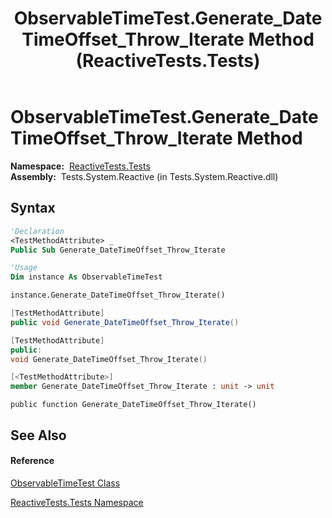 ﻿---
title: ObservableTimeTest.Generate_DateTimeOffset_Throw_Iterate Method  (ReactiveTests.Tests)
TOCTitle: Generate_DateTimeOffset_Throw_Iterate Method
ms:assetid: M:ReactiveTests.Tests.ObservableTimeTest.Generate_DateTimeOffset_Throw_Iterate
ms:mtpsurl: https://msdn.microsoft.com/en-us/library/reactivetests.tests.observabletimetest.generate_datetimeoffset_throw_iterate(v=VS.103)
ms:contentKeyID: 36619277
ms.date: 06/28/2011
mtps_version: v=VS.103
f1_keywords:
- ReactiveTests.Tests.ObservableTimeTest.Generate_DateTimeOffset_Throw_Iterate
dev_langs:
- CSharp
- JScript
- VB
- FSharp
- c++
---

# ObservableTimeTest.Generate\_DateTimeOffset\_Throw\_Iterate Method

**Namespace:**  [ReactiveTests.Tests](hh289046\(v=vs.103\).md)  
**Assembly:**  Tests.System.Reactive (in Tests.System.Reactive.dll)

## Syntax

``` vb
'Declaration
<TestMethodAttribute> _
Public Sub Generate_DateTimeOffset_Throw_Iterate
```

``` vb
'Usage
Dim instance As ObservableTimeTest

instance.Generate_DateTimeOffset_Throw_Iterate()
```

``` csharp
[TestMethodAttribute]
public void Generate_DateTimeOffset_Throw_Iterate()
```

``` c++
[TestMethodAttribute]
public:
void Generate_DateTimeOffset_Throw_Iterate()
```

``` fsharp
[<TestMethodAttribute>]
member Generate_DateTimeOffset_Throw_Iterate : unit -> unit 
```

``` jscript
public function Generate_DateTimeOffset_Throw_Iterate()
```

## See Also

#### Reference

[ObservableTimeTest Class](hh315045\(v=vs.103\).md)

[ReactiveTests.Tests Namespace](hh289046\(v=vs.103\).md)

